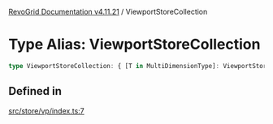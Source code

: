[RevoGrid Documentation v4.11.21](README.md) / ViewportStoreCollection

# Type Alias: ViewportStoreCollection

```ts
type ViewportStoreCollection: { [T in MultiDimensionType]: ViewportStore };
```

## Defined in

[src/store/vp/index.ts:7](https://github.com/revolist/revogrid/blob/a0e7ff1e32285a85a0644789b55a183ad196d0cf/src/store/vp/index.ts#L7)

